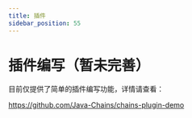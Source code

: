 ```yaml
---
title: 插件
sidebar_position: 55
---
```


# 插件编写（暂未完善）

目前仅提供了简单的插件编写功能，详情请查看：

https://github.com/Java-Chains/chains-plugin-demo
